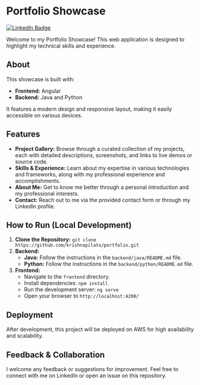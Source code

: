 # Portfolio Showcase

[![LinkedIn Badge](https://img.shields.io/badge/LinkedIn-Connect-blue?style=flat&logo=linkedin)](https://www.linkedin.com/in/khovakrishnapilato/)

Welcome to my Portfolio Showcase! This web application is designed to highlight my technical skills and experience.

## About

This showcase is built with:

* **Frontend:** Angular 
* **Backend:** Java and Python

It features a modern design and responsive layout, making it easily accessible on various devices.

## Features

* **Project Gallery:** Browse through a curated collection of my projects, each with detailed descriptions, screenshots, and links to live demos or source code.
* **Skills & Experience:** Learn about my expertise in various technologies and frameworks, along with my professional experience and accomplishments.
* **About Me:** Get to know me better through a personal introduction and my professional interests.
* **Contact:** Reach out to me via the provided contact form or through my LinkedIn profile.

## How to Run (Local Development)

1. **Clone the Repository:** `git clone https://github.com/krishnapilato/portfolio.git`
2. **Backend:**
   * **Java:** Follow the instructions in the `backend/java/README.md` file.
   * **Python:** Follow the instructions in the `backend/python/README.md` file.
3. **Frontend:**
   * Navigate to the `frontend` directory.
   * Install dependencies: `npm install`
   * Run the development server: `ng serve`
   * Open your browser to `http://localhost:4200/`

## Deployment

After development, this project will be deployed on AWS for high availability and scalability.

## Feedback & Collaboration

I welcome any feedback or suggestions for improvement. Feel free to connect with me on LinkedIn or open an issue on this repository.